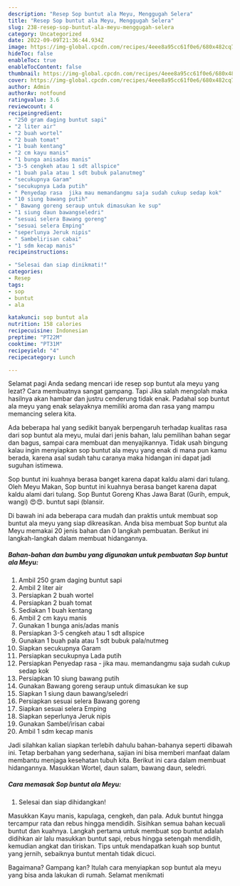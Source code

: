 ```yaml
---
description: "Resep Sop buntut ala Meyu, Menggugah Selera"
title: "Resep Sop buntut ala Meyu, Menggugah Selera"
slug: 238-resep-sop-buntut-ala-meyu-menggugah-selera
category: Uncategorized
date: 2022-09-09T21:36:44.934Z
image: https://img-global.cpcdn.com/recipes/4eee8a95cc61f0e6/680x482cq70/sop-buntut-ala-meyu-foto-resep-utama.jpg
hideToc: false
enableToc: true
enableTocContent: false
thumbnail: https://img-global.cpcdn.com/recipes/4eee8a95cc61f0e6/680x482cq70/sop-buntut-ala-meyu-foto-resep-utama.jpg
cover: https://img-global.cpcdn.com/recipes/4eee8a95cc61f0e6/680x482cq70/sop-buntut-ala-meyu-foto-resep-utama.jpg
author: Admin
authorAv: notfound
ratingvalue: 3.6
reviewcount: 4
recipeingredient:
- "250 gram daging buntut sapi"
- "2 liter air"
- "2 buah wortel"
- "2 buah tomat"
- "1 buah kentang"
- "2 cm kayu manis"
- "1 bunga anisadas manis"
- "3-5 cengkeh atau 1 sdt allspice"
- "1 buah pala atau 1 sdt bubuk palanutmeg"
- "secukupnya Garam"
- "secukupnya Lada putih"
- " Penyedap rasa  jika mau memandangmu saja sudah cukup sedap kok"
- "10 siung bawang putih"
- " Bawang goreng seraup untuk dimasukan ke sup"
- "1 siung daun bawangseledri"
- "sesuai selera Bawang goreng"
- "sesuai selera Emping"
- "seperlunya Jeruk nipis"
- " Sambelirisan cabai"
- "1 sdm kecap manis"
recipeinstructions:

- "Selesai dan siap dinikmati!"
categories:
- Resep
tags:
- sop
- buntut
- ala

katakunci: sop buntut ala 
nutrition: 158 calories
recipecuisine: Indonesian
preptime: "PT22M"
cooktime: "PT31M"
recipeyield: "4"
recipecategory: Lunch

---
```



Selamat pagi Anda sedang mencari ide resep sop buntut ala meyu yang lezat? Cara membuatnya sangat gampang. Tapi Jika salah mengolah maka hasilnya akan hambar dan justru cenderung tidak enak. Padahal sop buntut ala meyu yang enak selayaknya memiliki aroma dan rasa yang mampu memancing selera kita.


Ada beberapa hal yang sedikit banyak berpengaruh terhadap kualitas rasa dari sop buntut ala meyu, mulai dari jenis bahan, lalu pemilihan bahan segar dan bagus, sampai cara membuat dan menyajikannya. Tidak usah bingung kalau ingin menyiapkan sop buntut ala meyu yang enak di mana pun kamu berada, karena asal sudah tahu caranya maka hidangan ini dapat jadi suguhan istimewa.

Sop buntut ini kuahnya berasa banget karena dapat kaldu alami dari tulang. Oleh Meyu Makan, Sop buntut ini kuahnya berasa banget karena dapat kaldu alami dari tulang. Sop Buntut Goreng Khas Jawa Barat (Gurih, empuk, wangi) 😍😍. buntut sapi (blansir.


Di bawah ini ada beberapa cara mudah dan praktis untuk membuat sop buntut ala meyu yang siap dikreasikan. Anda bisa membuat Sop buntut ala Meyu memakai 20 jenis bahan dan 0 langkah pembuatan. Berikut ini langkah-langkah dalam membuat hidangannya.

<!--inarticleads1-->

##### Bahan-bahan dan bumbu yang digunakan untuk pembuatan Sop buntut ala Meyu:

1. Ambil 250 gram daging buntut sapi
1. Ambil 2 liter air
1. Persiapkan 2 buah wortel
1. Persiapkan 2 buah tomat
1. Sediakan 1 buah kentang
1. Ambil 2 cm kayu manis
1. Gunakan 1 bunga anis/adas manis
1. Persiapkan 3-5 cengkeh atau 1 sdt allspice
1. Gunakan 1 buah pala atau 1 sdt bubuk pala/nutmeg
1. Siapkan secukupnya Garam
1. Persiapkan secukupnya Lada putih
1. Persiapkan  Penyedap rasa - jika mau. memandangmu saja sudah cukup sedap kok
1. Persiapkan 10 siung bawang putih
1. Gunakan  Bawang goreng seraup untuk dimasukan ke sup
1. Siapkan 1 siung daun bawang/seledri
1. Persiapkan sesuai selera Bawang goreng
1. Siapkan sesuai selera Emping
1. Siapkan seperlunya Jeruk nipis
1. Gunakan  Sambel/irisan cabai
1. Ambil 1 sdm kecap manis


Jadi silahkan kalian siapkan terlebih dahulu bahan-bahanya seperti dibawah ini. Tetap berbahan yang sederhana, sajian ini bisa memberi manfaat dalam membantu menjaga kesehatan tubuh kita. Berikut ini cara dalam membuat hidangannya. Masukkan Wortel, daun salam, bawang daun, seledri. 

<!--inarticleads2-->

##### Cara memasak Sop buntut ala Meyu:


1. Selesai dan siap dihidangkan!

Masukkan Kayu manis, kapulaga, cengkeh, dan pala. Aduk buntut hingga tercampur rata dan rebus hingga mendidih. Sisihkan semua bahan kecuali buntut dan kuahnya. Langkah pertama untuk membuat sop buntut adalah didihkan air lalu masukkan buntut sapi, rebus hingga setengah mendidih, kemudian angkat dan tiriskan. Tips untuk mendapatkan kuah sop buntut yang jernih, sebaiknya buntut mentah tidak dicuci. 

Bagaimana? Gampang kan? Itulah cara menyiapkan sop buntut ala meyu yang bisa anda lakukan di rumah. Selamat menikmati
